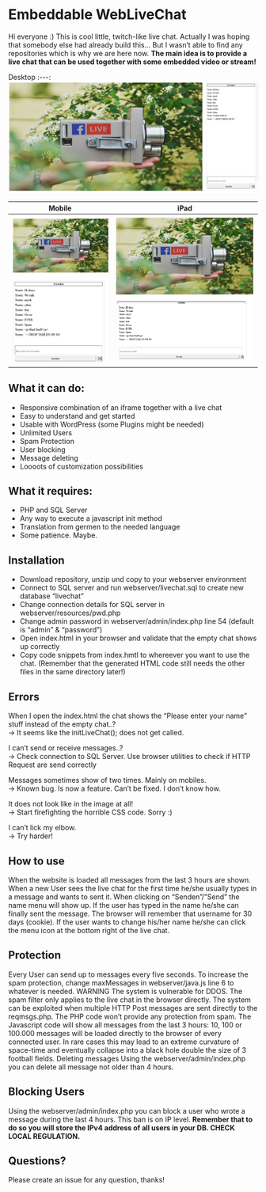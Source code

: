 # Embeddable WebLiveChat

Hi everyone :) This is cool little, twitch-like live chat. Actually I was hoping that somebody else had already build this… 
But I wasn’t able to find any repositories which is why we are here now.
**The main idea is to provide a live chat that can be used together with some embedded video or stream!**

Desktop
:---:
![](desktop.png)

Mobile | iPad
:--------:|:-------------:
![](mobile.png) | ![](ipad.png)


## What it can do:

- Responsive combination of an iframe together with a live chat
- Easy to understand and get started
- Usable with WordPress (some Plugins might be needed)
- Unlimited Users
- Spam Protection
- User blocking
- Message deleting
- Loooots of customization possibilities 

## What it requires:
- PHP and SQL Server
- Any way to execute a javascript init method
- Translation from germen to the needed language
- Some patience. Maybe.

## Installation
- Download repository, unzip und copy to your webserver environment
- Connect to SQL server and run webserver/livechat.sql to create new database “livechat”
- Change connection details for SQL server in webserver/resources/pwd.php
- Change admin password in webserver/admin/index.php line 54 (default is “admin” & “password”)
- Open index.html in your browser and validate that the empty chat shows up correctly
- Copy code snippets from index.hmtl to whereever you want to use the chat. (Remember that the generated HTML code still needs the other files in the same directory later!)

## Errors
When I open the index.html the chat shows the “Please enter your name” stuff instead of the empty chat..?  
&rarr; It seems like the initLiveChat(); does not get called. 

I can’t send or receive messages..?  
&rarr; Check connection to SQL Server. Use browser utilities to check if HTTP Request are send correctly

Messages sometimes show of two times. Mainly on mobiles.  
&rarr; Known bug. Is now a feature. Can’t be fixed. I don’t know how. 

It does not look like in the image at all!  
&rarr; Start firefighting the horrible CSS code. Sorry :) 

I can’t lick my elbow.  
&rarr; Try harder!


## How to use
When the website is loaded all messages from the last 3 hours are shown. When a new User sees the live chat for the first time he/she usually types in a message and wants to sent it. When clicking on “Senden”/”Send” the name menu will show up. If the user has typed in the name he/she can finally sent the message. The browser will remember that username for 30 days (cookie). If the user wants to change his/her name he/she can click the menu icon at the bottom right of the live chat. 


## Protection
Every User can send up to messages every five seconds. To increase the spam protection, change maxMessages in webserver/java.js line 6 to whatever is needed.
WARNING The system is vulnerable for DDOS. The spam filter only applies to the live chat in the browser directly. The system can be exploited when multiple HTTP Post messages are sent directly to the reqmsgs.php. The PHP code won’t provide any protection from spam. The Javascript code will show all messages from the last 3 hours: 10, 100 or 100.000 messages will be loaded directly to the browser of every connected user. In rare cases this may lead to an extreme curvature of space-time and eventually collapse into a black hole double the size of 3 football fields. 
Deleting messages
Using the webserver/admin/index.php you can delete all message not older than 4 hours. 

## Blocking Users
Using the webserver/admin/index.php you can block a user who wrote a message during the last 4 hours. This ban is on IP level. **Remember that to do so you will store the IPv4 address of all users in your DB. CHECK LOCAL REGULATION.**  

## Questions?
Please create an issue for any question, thanks!


